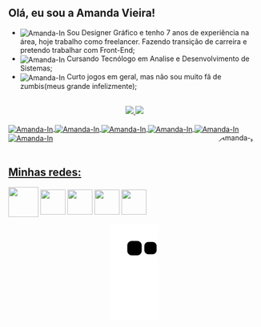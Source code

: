 ## Olá, eu sou a Amanda Vieira!

- <img align="center" alt="Amanda-In" height="30" width="30" src="https://img.icons8.com/nolan/344/briefcase.png"> Sou Designer Gráfico e tenho 7 anos de experiência na área, hoje trabalho como freelancer. Fazendo transição de carreira e pretendo trabalhar com Front-End;
- <img align="center" alt="Amanda-In" height="30" width="30" src="https://img.icons8.com/nolan/344/multiple-devices.png"> Cursando Tecnólogo em Analise e Desenvolvimento de Sistemas;
- <img align="center" alt="Amanda-In" height="30" width="30" src="https://img.icons8.com/nolan/344/joy-con.png"> Curto jogos em geral, mas não sou muito fã de zumbis(meus grande infelizmente);

<br>

<div align="center">
  <a href="https://github.com/Amandavsnts">
  <img height="150em" src="https://github-readme-stats.vercel.app/api?username=Amandavsnts&show_icons=true&theme=radical&include_all_commits=true&count_private=true"/>
  <img height="150em" src="https://github-readme-stats.vercel.app/api/top-langs/?username=Amandavsnts&layout=compact&langs_count=7&theme=radical"/>
</div>

<div style="display: inline_block"><br>
  <img align="center" alt="Amanda-In" height="40" width="40" src="https://img.icons8.com/nolan/344/html-5.png">
  <img align="center" alt="Amanda-In" height="40" width="40" src="https://img.icons8.com/nolan/344/css-filetype.png">
  <img align="center" alt="Amanda-In" height="40" width="40" src="https://img.icons8.com/nolan/344/javascript.png">
  <img align="center" alt="Amanda-In" height="40" width="40" src="https://img.icons8.com/nolan/344/git.png">
  <img align="center" alt="Amanda-In" height="40" width="40" src="https://img.icons8.com/nolan/344/github.png">
  <img align="center" alt="Amanda-In" height="40" width="40" src="https://img.icons8.com/nolan/344/visual-studio.png">
  <img align="right" alt="Amanda-pic" height="150" style="border-radius:50px;" src="https://picrew.me/shareImg/org/202207/338224_W9PqKLKi.png">
</div>

<br>

<h2> Minhas redes: </h2>
<div> 
  <a target="_blank" href = "mailto:amandavsnts@gmail.com"><img align="center" height="60" width="60" src="https://img.icons8.com/nolan/344/gmail.png"></a> 
  <a target="_blank" href="https://instagram.com/amandavsnts"><img align="center" height="50" width="50" src="https://img.icons8.com/nolan/344/instagram-new.png"></a>
  <a target="_blank" href="https://www.linkedin.com/in/amandavsnts"><img align="center" height="50" width="50" src="https://img.icons8.com/nolan/344/linkedin.png"></a>
  <a target="_blank" href = "https://steamcommunity.com/profiles/76561198194571847/"><img align="center" height="50" width="50" src="https://img.icons8.com/nolan/344/steam--v2.png"></a> 
  <a target="_blank" href = "https://www.twitch.tv/bfuba"><img align="center" height="50" width="50" src="https://img.icons8.com/nolan/344/twitch.png"></a> 
 </div>
 
 <div align="center">
 
 ![snake gif](https://github.com/Amandavsnts/Amandavsnts/blob/output/github-contribution-grid-snake.svg)
 
</div>
